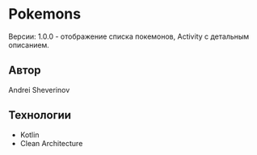 # Pokemons

Версии: 1.0.0 - отображение списка покемонов, Activity с детальным описанием.

## Автор

Andrei Sheverinov

## Технологии

- Kotlin
- Clean Architecture
